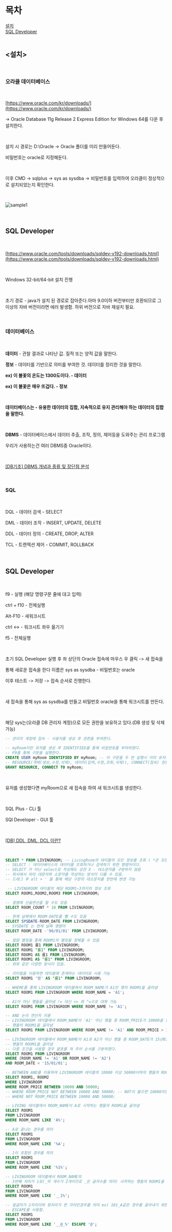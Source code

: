 목차
==============
[설치](#설치)<br/>
[SQL Developer](#sql-developer)<br/><br/>

## <설치>

<br/>

### 오라클 데이터베이스

<br/>

[https://www.oracle.com/kr/downloads/](https://www.oracle.com/kr/downloads/) <br/>

-> Oracle Database 11g Release 2 Express Edition for Windows 64를 다운 후 설치한다.

<br/>

설치 시 경로는 D:\Oracle -> Oracle 폴더를 미리 만들어둔다.

비밀번호는 oracle로 지정해둔다.

<br/>

이후 CMD -> sqlplus -> sys as sysdba -> 비밀번호를 입력하여 오라클이 정상적으로 설치되었는지 확인한다.

<br/>

![sample1](/Image/Day1_Img/sample1.png)

<br/>

## SQL Developer

<br/>

[https://www.oracle.com/tools/downloads/sqldev-v192-downloads.html](https://www.oracle.com/tools/downloads/sqldev-v192-downloads.html)

<br/>

Windows 32-bit/64-bit 설치 진행

<br/>

초기 경로 - java가 설치 된 경로로 잡아준다.아마 9.0이하 버전부터만 호환되므로 그 이상의 자바 버전이라면 에러 발생함. 하위 버전으로 자바 재설치 필요.

<br/>

### 데이터베이스

<br/>

**데이터** - 관찰 결과로 나타난 값.  질적 또는 양적 값을 말한다. <br/>

**정보** - 데이터를 기반으로 의미를 부여한 것. 데이터를 정리한 것을 말한다.

**ex) 이 불꽃의 온도는 1300도이다. - 데이터**

**ex) 이 불꽃은 매우 뜨겁다. - 정보**

<br/>

**데이터베이스는 - 유용한 데이터의 집합, 지속적으로 유지 관리해야 하는 데이터의 집합을 말한다.**

<br/>

**DBMS** - 데이터베이스에서 데이터 추출, 조작, 정의, 제어등을 도와주는 관리 프로그램

우리가 사용하는건 여러 DBMS중 Oracle이다.

<br/>

[[DB기초] DBMS 개념과 종류 및 장단점 분석](https://coding-factory.tistory.com/78)

<br/>

### SQL

<br/>

DQL - 데이터 검색 - SELECT

DML - 데이터 조작 - INSERT, UPDATE, DELETE

DDL - 데이터 정의 - CREATE, DROP, ALTER

TCL - 트랜젝션 제어 - COMMIT, ROLLBACK

<br/>

## SQL Developer

<br/>

f9 - 실행 (해당 명령구문 줄에 대고 입력)

ctrl + f10 - 전체실행

Alt-F10 - 새워크시트

ctrl <-> - 워크시트 좌우 옮기기

f5 - 전체실행

<br/>

초기 SQL Developer 실행 후 좌 상단의 Oracle 접속에 마우스 우 클릭 -> 새 접속을

통해 새로운 접속을 한다 이름은 sys as sysdba - 비밀번호는 oracle

이후 테스트 -> 저장 -> 접속 순서로 진행한다.

<br/>

새 접속을 통해 sys as sysdba를 만들고 비밀번호 oracle을 통해 워크시트를 만든다.

<br/>

해당 sys는(오라클 DB 관리자 계정)으로 모든 권한을 보유하고 있다.(DB 생성 및 삭제 가능)


```sql
-- 관리자 계정에 접속 - 사용자를 생성 후 권한을 부여한다.

-- myRoom이란 유저를 생성 후 IDENTIFIED를 통해 비밀번호를 부여하였다.
-- F9를 통해 구문을 실행한다.
CREATE USER myRoom IDENTIFIED BY myRoom; -- 이 구문을 두 번 실행시 이미 유저가 있기에 오류가 발생함.
-- RESOURCE(객체(생성,수정,삭제), 데이터(입력,수정,조회,삭제)), CONNECT(접속) 권한을 부여한다.
GRANT RESOURCE, CONNECT TO myRoom;
```

<br/>

유저를 생성했다면 myRoom으로 새 접속을 하여 새 워크시트를 생성한다.

<br/>

SQL Plus - CLi 툴

SQl Developer - GUI 툴

<br/>


[[DB] DDL, DML, DCL 이란?](brownbears.tistory.com)

<br/>

```sql
SELECT * FROM LIVINGROOM; -- LivingRoom의 테이블의 모든 정보를 조회 ( *은 모든 정보를 의미 )
-- SELECT : 데이터베이스의 데이터를 조회하거나 검색하기 위한 명령어이다.
-- SELECT 가 아닌 select로 작성해도 상관 X - 대소문자를 구분하지 않음
-- 회사에서 따라 대문자와 소문자를 작성하는 방식이 다를 수 있음.
-- 드래그 후 alt + ' 을 통해 해당 구문의 대소문자를 한번에 변경 가능

 -- LIVINGROOM 테이블의 해당 ROOM1~3까지의 정보 조회
SELECT ROOM1,ROOM2,ROOM3 FROM LIVINGROOM;

-- 컬렘에 산술연산을 할 수도 있음
SELECT ROOM_COUNT * 10 FROM LIVINGROOM;

-- 현재 날짜에서 ROOM-DATE를 뺄 수도 있음
SELECT SYSDATE-ROOM_DATE FROM LIVINGROOM;
-- SYSDATE 는 현재 날짜 명령어
SELECT ROOM_DATE -'90/01/01' FROM LIVINGROOM;

-- 컬럼 별칭을 통해 ROOM1의 별칭을 정해줄 수 있음
SELECT ROOM1 룸1 FROM LIVINGROOM;
SELECT ROOM1 "룸1" FROM LIVINGROOM;
SELECT ROOM1 AS 룸1 FROM LIVINGROOM;
SELECT ROOM1 AS "룸1" FROM LIVINGROOM;
-- 위와 같은 다양한 방식이 있음.

-- 리터럴을 이용하면 테이블에 존재하는 데이터로 사용 가능
SELECT ROOM1 '방' AS "룸1" FROM LIVINGROOM; 

-- WHERE를 통해 LIVINGROOM 테이블에서 ROOM_NAME가 A1인 행의 ROOM1을 골라냄
SELECT ROOM1 FROM LIVINGROOM WHERE ROOM_NAME = 'A1';

-- A1이 아닌 행들을 골라냄 != 대신 <> 와 ^=으로 대체 가능
SELECT ROOM1 FROM LIVINGROOM WHERE ROOM_NAME != 'A1';

-- AND 논리 연산자 이용
-- LIVINGROOM 테이블에서 ROOM_NAME이 'A1' 아닌 행들 중 ROOM_PRICE가 10000을 넘는 
-- 행들의 ROOM1을 골라냄
SELECT ROOM1 FROM LIVINGROOM WHERE ROOM_NAME != 'A1' AND ROOM_PRICE > 10000;

-- LIVINGROOM 테이블에서 ROOM_NAME이 A1과 A2가 아닌 행들 중 ROOM_DATE가 15년01월01일 미만의
-- 행들의 ROOM1을 골라냄
-- 다중 조건을 사용할 경우 괄호를 쳐 주어 순서를 구분하였다. 
SELECT ROOM1 FROM LIVINGROOM 
WHERE (ROOM_NAME != 'A1' OR ROOM_NAME != 'A2')
AND ROOM_DATE < '15/01/01';

-- BETWEEN AND를 이용하여 LIVINGROOM 테이블의 10000 이상 50000이하의 행들의 ROOOM1을 골라냄
SELECT ROOM1, ROOM2
WHERE LIVINGROOM
WHERE ROOM_PRICE BETWEEN 10000 AND 50000;
-- WHERE ROOM_PRICE NOT BETWEEN 10000 AND 50000; -- NOT이 붙으면 10000미만 50000초과의 의미
-- WHERE NOT ROOM_PRICE BETWEEN 10000 AND 50000;

-- LIVING 테이블에서 ROOM_NAME이 A로 시작하는 행들의 ROOM1을 골라냄
SELECT ROOM1 
FROM LIVINGROOM
WHERE ROOM_NAME LIKE 'A%';

-- A로 끝나는 경우를 의미
SELECT ROOM1 
FROM LIVINGROOM
WHERE ROOM_NAME LIKE '%A';

-- 1이 포함된 경우를 의미
SELECT ROOM1 
FROM LIVINGROOM
WHERE ROOM_NAME LIKE '%1%';

-- LIVINGROOM 테이블에서 ROOM_NAME의  
-- 3번째 자리가 1로(_의 개수가 2개이므로 _은 글자수를 의미) 시작하는 행들의 ROOM1을 골라냄
SELECT ROOM1
FROM LIVINGROOM
WHERE ROOM_NAME LIKE '__1%';

-- 앞글자가 2자리이며 뒷자리가 한 자리인경우를 의미 ex) 101_A같은 경우를 골라내기 위한 경우
-- ESCAPE를 사용함.
SELECT ROOM1
FROM LIVINGROOM
WHERE ROOM_NAME LIKE '__@_%' ESCAPE '@';
```

<br/>
